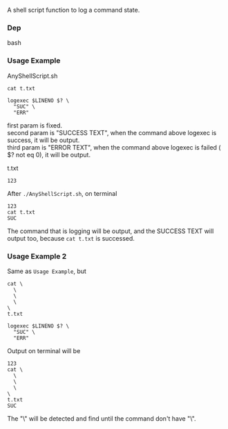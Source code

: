 A shell script function to log a command state.  
### Dep
bash

### Usage Example
AnyShellScript.sh
```
cat t.txt

logexec $LINENO $? \
  "SUC" \
  "ERR"
```
first param is fixed.  
second param is "SUCCESS TEXT", when the command above logexec is success, it will be output.  
third param is "ERROR TEXT", when the command above logexec is failed ( $? not eq 0), it will be output.  

t.txt
```
123
```
After `./AnyShellScript.sh`, on terminal
```
123
cat t.txt
SUC
```
The command that is logging will be output, and the SUCCESS TEXT will output too, because `cat t.txt` is successed.

### Usage Example 2
Same as `Usage Example`, but
```
cat \
  \
  \
  \
\
t.txt

logexec $LINENO $? \
  "SUC" \
  "ERR"
```
Output on terminal will be
```
123
cat \
  \
  \
  \
\
t.txt
SUC
```
The "\\" will be detected and find until the command don't have "\\".

